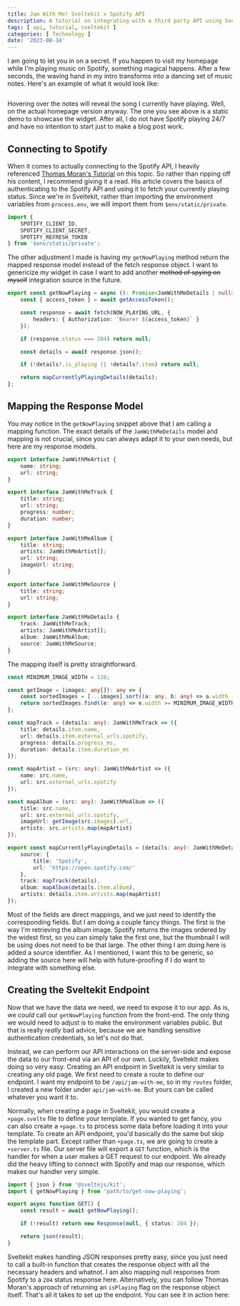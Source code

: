```yaml
---
title: Jam With Me! Sveltekit x Spotify API
description: A tutorial on integrating with a third party API using Sveltekit's server side functionality.
tags: [ api, tutorial, sveltekit ]
categories: [ Technology ]
date: '2023-08-14'
---
```


<script lang="ts">
	import type { JamWithMeDetails } from '$lib/integrations/jam-with-me/models';
	import JamWithMeWidget from '$lib/components/splash/widgets/JamWithMeWidget.svelte';
	import ApiPreview from '$lib/components/blog/ApiPreview.svelte';
	
	const sampleMusic: JamWithMeDetails = {
		source: {
			title: 'Sample',
			url: 'https://www.example.com/'
		},
		album: {
			title: 'Never Gonna Give You Up',
			artists: [{ name: 'Rick Astley', url: 'https://youtu.be/dQw4w9WgXcQ' }],
			url: 'https://youtu.be/dQw4w9WgXcQ',
			imageUrl: '/images/blog/rickroll-roll.gif'
		},
		artists: [{ name: 'Rick Astley', url: 'https://youtu.be/dQw4w9WgXcQ' }],
		track: {
			title: 'Never Gonna Give You Up',
			url: 'https://youtu.be/dQw4w9WgXcQ',
			duration: 1000,
			progress: 250
		}
	};
</script>

I am going to let you in on a secret. If you happen to visit my homepage while I'm playing music on Spotify, something magical happens. After a few seconds, the waving hand in my intro transforms into a dancing set of music notes. Here's an example of what it would look like:

<div class="widget-demo">
	<div class="widget-demo-preview">
		<JamWithMeWidget music={sampleMusic} />
	</div>
</div>

Hovering over the notes will reveal the song I currently have playing. Well, on the actual homepage version anyway. The one you see above is a static demo to showcase the widget. After all, I do not have Spotify playing 24/7 and have no intention to start just to make a blog post work.

## Connecting to Spotify

When it comes to actually connecting to the Spotify API, I heavily referenced [Thomas Moran's Tutorial](https://thomasmoran.dev/snippets/spotify-currently-playing/spotify-currently-playing/) on this topic. So rather than ripping off his content, I recommend giving it a read. His article covers the basics of authenticating to the Spotify API and using it to fetch your currently playing status. Since we're in Sveltekit, rather than importing the environment variables from `process.env`, we will import them from `$env/static/private`.

```ts
import {
	SPOTIFY_CLIENT_ID,
	SPOTIFY_CLIENT_SECRET,
	SPOTIFY_REFRESH_TOKEN
} from '$env/static/private';
```

The other adjustment I made is having my `getNowPlaying` method return the mapped response model instead of the fetch response object. I want to genericize my widget in case I want to add another ~~method of spying on myself~~ integration source in the future.

```ts
export const getNowPlaying = async (): Promise<JamWithMeDetails | null> => {
	const { access_token } = await getAccessToken();

	const response = await fetch(NOW_PLAYING_URL, {
		headers: { Authorization: `Bearer ${access_token}` }
	});

	if (response.status === 204) return null;

	const details = await response.json();

	if (!details?.is_playing || !details?.item) return null;

	return mapCurrentlyPlayingDetails(details);
};
```

## Mapping the Response Model

You may notice in the `getNowPlaying` snippet above that I am calling a mapping function. The exact details of the `JamWithMeDetails` model and mapping is not crucial, since you can always adapt it to your own needs, but here are my response models.

```ts
export interface JamWithMeArtist {
	name: string;
	url: string;
}

export interface JamWithMeTrack {
	title: string;
	url: string;
	progress: number;
	duration: number;
}

export interface JamWithMeAlbum {
	title: string;
	artists: JamWithMeArtist[];
	url: string;
	imageUrl: string;
}

export interface JamWithMeSource {
	title: string;
	url: string;
}

export interface JamWithMeDetails {
	track: JamWithMeTrack;
	artists: JamWithMeArtist[];
	album: JamWithMeAlbum;
	source: JamWithMeSource;
}
```

The mapping itself is pretty straightforward.

```ts
const MINIMUM_IMAGE_WIDTH = 128;

const getImage = (images: any[]): any => {
	const sortedImages = [...images].sort((a: any, b: any) => a.width - b.width);
	return sortedImages.find((e: any) => e.width >= MINIMUM_IMAGE_WIDTH);
};

const mapTrack = (details: any): JamWithMeTrack => ({
	title: details.item.name,
	url: details.item.external_urls.spotify,
	progress: details.progress_ms,
	duration: details.item.duration_ms
});

const mapArtist = (src: any): JamWithMeArtist => ({
	name: src.name,
	url: src.external_urls.spotify
});

const mapAlbum = (src: any): JamWithMeAlbum => ({
	title: src.name,
	url: src.external_urls.spotify,
	imageUrl: getImage(src.images).url,
	artists: src.artists.map(mapArtist)
});

export const mapCurrentlyPlayingDetails = (details: any): JamWithMeDetails => ({
	source: {
		title: 'Spotify',
		url: 'https://open.spotify.com/'
	},
	track: mapTrack(details),
	album: mapAlbum(details.item.album),
	artists: details.item.artists.map(mapArtist)
});
```

Most of the fields are direct mappings, and we just need to identify the corresponding fields. But I am doing a couple fancy things. The first is the way I'm retrieving the album image. Spotify returns the images ordered by the widest first, so you can simply take the first one, but the thumbnail I will be using does not need to be that large. The other thing I am doing here is added a source identifier. As I mentioned, I want this to be generic, so adding the source here will help with future-proofing if I do want to integrate with something else.

## Creating the Sveltekit Endpoint

Now that we have the data we need, we need to expose it to our app. As is, we _could_ call our `getNowPlaying` function from the front-end. The only thing we would need to adjust is to make the environment variables public. But that is really _really_ bad advice, because we are handling sensitive authentication credentials, so let's not do that.

Instead, we can perform our API interactions on the server-side and expose the data to our front-end via an API of our own. Luckily, Sveltekit makes doing so very easy. Creating an API endpoint in Sveltekit is very similar to creating any old page. We first need to create a route to define our endpoint. I want my endpoint to be `/api/jam-with-me`, so in my `routes` folder, I created a new folder under `api/jam-with-me`. But yours can be called whatever you want it to.

Normally, when creating a page in Sveltekit, you would create a `+page.svelte` file to define your template. If you wanted to get fancy, you can also create a `+page.ts` to process some data before loading it into your template. To create an API endpoint, you'd basically do the same but skip the template part. Except rather than `+page.ts`, we are going to create a `+server.ts` file. Our server file will export a `GET` function, which is the handler for when a user makes a GET request to our endpoint. We already did the heavy lifting to connect with Spotify and map our response, which makes our handler very simple.

```ts
import { json } from '@sveltejs/kit';
import { getNowPlaying } from 'path/to/get-now-playing';

export async function GET() {
	const result = await getNowPlaying();

	if (!result) return new Response(null, { status: 204 });

	return json(result);
}
```

Sveltekit makes handling JSON responses pretty easy, since you just need to call a built-in function that creates the response object with all the necessary headers and whatnot. I am also mapping null responses from Spotify to a `204` status response here. Alternatively, you can follow Thomas Moran's approach of returning an `isPlaying` flag on the response object itself. That's all it takes to set up the endpoint. You can see it in action here:

<ApiPreview slug="jam-with-me" />

<style lang="scss">
	@use '~/settings';

	.widget-demo {
		text-align: center;
		margin: 2em auto;
		&-preview {
			position: relative;
			font-size: 3rem;
			display:inline-block;
			@include settings.dark-theme {
				--color-black: #000;
			}
		}
	}
</style>